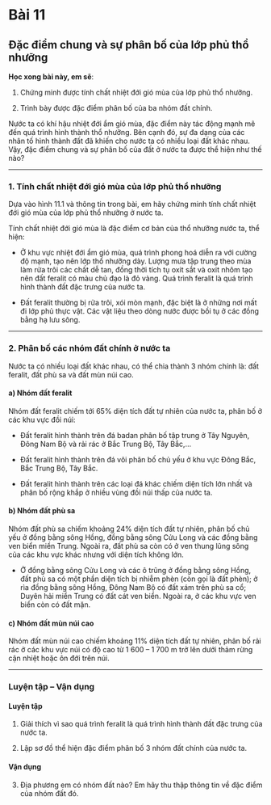 # Bài 11
## Đặc điểm chung và sự phân bố của lớp phủ thổ nhưỡng

**Học xong bài này, em sẽ**:

1. Chứng minh được tính chất nhiệt đới gió mùa của lớp phủ thổ nhưỡng.

2. Trình bày được đặc điểm phân bố của ba nhóm đất chính.

Nước ta có khí hậu nhiệt đới ẩm gió mùa, đặc điểm này tác động mạnh mẽ đến quá trình hình thành thổ nhưỡng. Bên cạnh đó, sự đa dạng của các nhân tố hình thành đất đã khiến cho nước ta có nhiều loại đất khác nhau. Vậy, đặc điểm chung và sự phân bố của đất ở nước ta được thể hiện như thế nào?

---

### 1. Tính chất nhiệt đới gió mùa của lớp phủ thổ nhưỡng

Dựa vào hình 11.1 và thông tin trong bài, em hãy chứng minh tính chất nhiệt đới gió mùa của lớp phủ thổ nhưỡng ở nước ta.

Tính chất nhiệt đới gió mùa là đặc điểm cơ bản của thổ nhưỡng nước ta, thể hiện:
*   Ở khu vực nhiệt đới ẩm gió mùa, quá trình phong hoá diễn ra với cường độ mạnh, tạo nên lớp thổ nhưỡng dày. Lượng mưa tập trung theo mùa làm rửa trôi các chất dễ tan, đồng thời tích tụ oxit sắt và oxit nhôm tạo nên đất feralit có màu chủ đạo là đỏ vàng. Quá trình feralit là quá trình hình thành đất đặc trưng của nước ta.

*   Đất feralit thường bị rửa trôi, xói mòn mạnh, đặc biệt là ở những nơi mất đi lớp phủ thực vật. Các vật liệu theo dòng nước được bồi tụ ở các đồng bằng hạ lưu sông.

---

### 2. Phân bố các nhóm đất chính ở nước ta

Nước ta có nhiều loại đất khác nhau, có thể chia thành 3 nhóm chính là: đất feralit, đất phù sa và đất mùn núi cao.

#### a) Nhóm đất feralit

Nhóm đất feralit chiếm tới 65% diện tích đất tự nhiên của nước ta, phân bố ở các khu vực đồi núi:
*   Đất feralit hình thành trên đá badan phân bố tập trung ở Tây Nguyên, Đông Nam Bộ và rải rác ở Bắc Trung Bộ, Tây Bắc,...

*   Đất feralit hình thành trên đá vôi phân bố chủ yếu ở khu vực Đông Bắc, Bắc Trung Bộ, Tây Bắc.

*   Đất feralit hình thành trên các loại đá khác chiếm diện tích lớn nhất và phân bố rộng khắp ở nhiều vùng đồi núi thấp của nước ta.

#### b) Nhóm đất phù sa

Nhóm đất phù sa chiếm khoảng 24% diện tích đất tự nhiên, phân bố chủ yếu ở đồng bằng sông Hồng, đồng bằng sông Cửu Long và các đồng bằng ven biển miền Trung. Ngoài ra, đất phù sa còn có ở ven thung lũng sông của các khu vực khác nhưng với diện tích không lớn.
*   Ở đồng bằng sông Cửu Long và các ô trũng ở đồng bằng sông Hồng, đất phù sa có một phần diện tích bị nhiễm phèn (còn gọi là đất phèn); ở rìa đồng bằng sông Hồng, Đông Nam Bộ có đất xám trên phù sa cổ; Duyên hải miền Trung có đất cát ven biển. Ngoài ra, ở các khu vực ven biển còn có đất mặn.

#### c) Nhóm đất mùn núi cao

Nhóm đất mùn núi cao chiếm khoảng 11% diện tích đất tự nhiên, phân bố rải rác ở các khu vực núi có độ cao từ 1 600 – 1 700 m trở lên dưới thảm rừng cận nhiệt hoặc ôn đới trên núi.

---

### Luyện tập – Vận dụng
#### Luyện tập

1. Giải thích vì sao quá trình feralit là quá trình hình thành đất đặc trưng của nước ta.

2. Lập sơ đồ thể hiện đặc điểm phân bố 3 nhóm đất chính của nước ta.

#### Vận dụng

3. Địa phương em có nhóm đất nào? Em hãy thu thập thông tin về đặc điểm của nhóm đất đó.
